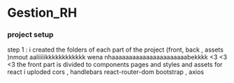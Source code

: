 # Gestion_RH
### project setup 
step 1 : i created the folders of each part of the project (front, back , assets  )nmout aaliiiiikkkkkkkkkkkk
wena nhaaaaaaaaaaaaaaaaaaaaaabekkkk <3 <3 <3 
the front part is divided to components pages  and styles and assets 
for react i uploded cors , handlebars react-router-dom bootstrap , axios 
